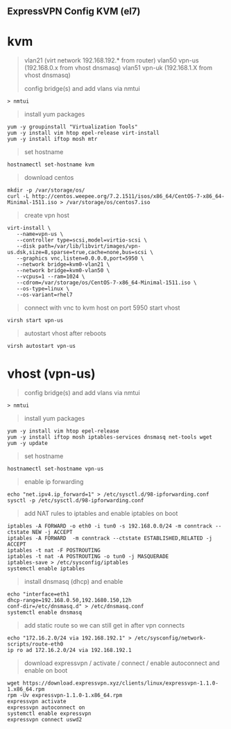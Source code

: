 
ExpressVPN Config KVM (el7)
-----

# kvm

>
> vlan21 (virt network 192.168.192.* from router)
> vlan50 vpn-us (192.168.0.x from vhost dnsmasq)
> vlan51 vpn-uk (192.168.1.X from vhost dnsmasq)
>
> config bridge(s) and add vlans via nmtui
>
```
> nmtui
```
>
> install yum packages
>
```
yum -y groupinstall "Virtualization Tools"
yum -y install vim htop epel-release virt-install
yum -y install iftop mosh mtr
```
>
> set hostname
>
```
hostnamectl set-hostname kvm
```
>
> download centos
>
```
mkdir -p /var/storage/os/
curl -L http://centos.weepee.org/7.2.1511/isos/x86_64/CentOS-7-x86_64-Minimal-1511.iso > /var/storage/os/centos7.iso
```
>
> create vpn host
>
```
virt-install \
   --name=vpn-us \
   --controller type=scsi,model=virtio-scsi \
   --disk path=/var/lib/libvirt/images/vpn-us.dsk,size=8,sparse=true,cache=none,bus=scsi \
   --graphics vnc,listen=0.0.0.0,port=5950 \
   --network bridge=kvm0-vlan21 \
   --network bridge=kvm0-vlan50 \
   --vcpus=1 --ram=1024 \
   --cdrom=/var/storage/os/CentOS-7-x86_64-Minimal-1511.iso \
   --os-type=linux \
   --os-variant=rhel7
```
> connect with vnc to kvm host on port 5950
> start vhost
```
virsh start vpn-us
```
> autostart vhost after reboots
```
virsh autostart vpn-us
```

# vhost (vpn-us)
> config bridge(s) and add vlans via nmtui
>
```
> nmtui
```
>
> install yum packages
>
```
yum -y install vim htop epel-release 
yum -y install iftop mosh iptables-services dnsmasq net-tools wget
yum -y update
```
>
> set hostname
>
```
hostnamectl set-hostname vpn-us
```
>
> enable ip forwarding
>
```
echo "net.ipv4.ip_forward=1" > /etc/sysctl.d/98-ipforwarding.conf
sysctl -p /etc/sysctl.d/98-ipforwarding.conf
```
>
> add NAT rules to iptables and enable iptables on boot
>
```
iptables -A FORWARD -o eth0 -i tun0 -s 192.168.0.0/24 -m conntrack --ctstate NEW -j ACCEPT
iptables -A FORWARD  -m conntrack --ctstate ESTABLISHED,RELATED -j ACCEPT
iptables -t nat -F POSTROUTING
iptables -t nat -A POSTROUTING -o tun0 -j MASQUERADE
iptables-save > /etc/sysconfig/iptables
systemctl enable iptables
```
>
> install dnsmasq (dhcp) and enable
>
```
echo "interface=eth1
dhcp-range=192.168.0.50,192.1680.150,12h
conf-dir=/etc/dnsmasq.d" > /etc/dnsmasq.conf
systemctl enable dnsmasq
```
>
>  add static route so we can still get in after vpn connects
>  
```
echo "172.16.2.0/24 via 192.168.192.1" > /etc/sysconfig/network-scripts/route-eth0
ip ro ad 172.16.2.0/24 via 192.168.192.1
```
>
>download expressvpn / activate / connect / enable autoconnect and enable on boot
>
```
wget https://download.expressvpn.xyz/clients/linux/expressvpn-1.1.0-1.x86_64.rpm
rpm -Uv expressvpn-1.1.0-1.x86_64.rpm
expressvpn activate
expressvpn autoconnect on
systemctl enable expressvpn
expressvpn connect uswd2
```

